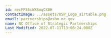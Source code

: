 ```yaml
---
id: recFF55cWXSmqCX0H
contactImage: ../assets/OSP_Logo_airtable.png
email: partnerships@osbm.nc.gov
name: NC Office of Strategic Partnerships
Last Modified: 2022-07-11T13:08:24.000Z
---
```


